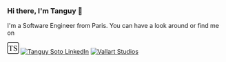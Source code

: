 ### Hi there, I'm Tanguy 👋

I'm a Software Engineer from Paris. You can have a look around or find me on

[<img alt="Tanguy Soto Website" width="27px" src="resources/favicon.png" />][website]
[<img alt="Tanguy Soto LinkedIn" width="27px" src="resources/linkedin.ico" />][linkedin]
[<img alt="Vallart Studios" width="27px" src="https://vallartstudios.com/assets/images/favicon2_32_32.png" />][vallart]

[website]: https://tanguyso.to
[linkedin]: https://linkedin.com/in/TanguySoto
[vallart]: https://vallartstudios.com

